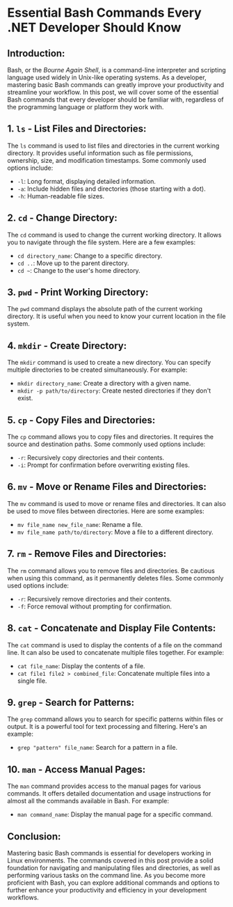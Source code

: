 # Essential Bash Commands Every .NET Developer Should Know

## Introduction:
Bash, or the _Bourne Again Shell_, is a command-line interpreter and scripting language used widely in Unix-like operating systems. As a developer, mastering basic Bash commands can greatly improve your productivity and streamline your workflow. In this post, we will cover some of the essential Bash commands that every developer should be familiar with, regardless of the programming language or platform they work with.

## 1. `ls` - List Files and Directories:
The `ls` command is used to list files and directories in the current working directory. It provides useful information such as file permissions, ownership, size, and modification timestamps. Some commonly used options include:

* `-l`: Long format, displaying detailed information.
* `-a`: Include hidden files and directories (those starting with a dot).
* `-h`: Human-readable file sizes.

## 2. `cd` - Change Directory:
The `cd` command is used to change the current working directory. It allows you to navigate through the file system. Here are a few examples:

* `cd directory_name`: Change to a specific directory.
* `cd ..`: Move up to the parent directory.
* `cd ~`: Change to the user's home directory.

## 3. `pwd` - Print Working Directory:
The `pwd` command displays the absolute path of the current working directory. It is useful when you need to know your current location in the file system.

## 4. `mkdir` - Create Directory:
The `mkdir` command is used to create a new directory. You can specify multiple directories to be created simultaneously. For example:

* `mkdir directory_name`: Create a directory with a given name.
* `mkdir -p path/to/directory`: Create nested directories if they don't exist.

## 5. `cp` - Copy Files and Directories:
The `cp` command allows you to copy files and directories. It requires the source and destination paths. Some commonly used options include:

* `-r`: Recursively copy directories and their contents.
* `-i`: Prompt for confirmation before overwriting existing files.

## 6. `mv` - Move or Rename Files and Directories:
The `mv` command is used to move or rename files and directories. It can also be used to move files between directories. Here are some examples:

* `mv file_name new_file_name`: Rename a file.
* `mv file_name path/to/directory`: Move a file to a different directory.

## 7. `rm` - Remove Files and Directories:
The `rm` command allows you to remove files and directories. Be cautious when using this command, as it permanently deletes files. Some commonly used options include:

* `-r`: Recursively remove directories and their contents.
* `-f`: Force removal without prompting for confirmation.

## 8. `cat` - Concatenate and Display File Contents:
The `cat` command is used to display the contents of a file on the command line. It can also be used to concatenate multiple files together. For example:

* `cat file_name`: Display the contents of a file.
* `cat file1 file2 > combined_file`: Concatenate multiple files into a single file.

## 9. `grep` - Search for Patterns:
The `grep` command allows you to search for specific patterns within files or output. It is a powerful tool for text processing and filtering. Here's an example:

* `grep "pattern" file_name`: Search for a pattern in a file.

## 10. `man` - Access Manual Pages:
The `man` command provides access to the manual pages for various commands. It offers detailed documentation and usage instructions for almost all the commands available in Bash. For example:

* `man command_name`: Display the manual page for a specific command.

## Conclusion:
Mastering basic Bash commands is essential for developers working in Linux environments. The commands covered in this post provide a solid foundation for navigating and manipulating files and directories, as well as performing various tasks on the command line. As you become more proficient with Bash, you can explore additional commands and options to further enhance your productivity and efficiency in your development workflows.